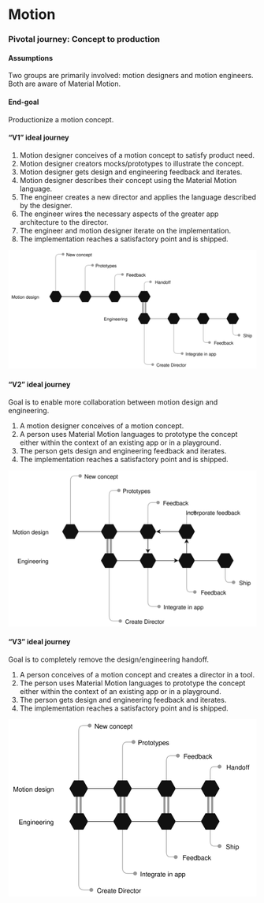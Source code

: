 # Motion

### Pivotal journey: Concept to production

#### Assumptions

Two groups are primarily involved: motion designers and motion engineers. Both are aware of Material Motion.

#### End-goal

Productionize a motion concept.

#### “V1” ideal journey

1. Motion designer conceives of a motion concept to satisfy product need. 
2. Motion designer creators mocks/prototypes to illustrate the concept. 
3. Motion designer gets design and engineering feedback and iterates. 
4. Motion designer describes their concept using the Material Motion language. 
5. The engineer creates a new director and applies the language described by the designer. 
6. The engineer wires the necessary aspects of the greater app architecture to the director. 
7. The engineer and motion designer iterate on the implementation. 
8. The implementation reaches a satisfactory point and is shipped. 

![](../_assets/Handoff-v1.svg)

#### “V2” ideal journey

Goal is to enable more collaboration between motion design and engineering.

1. A motion designer conceives of a motion concept.
2. A person uses Material Motion languages to prototype the concept either within the context of an existing app or in a playground.
3. The person gets design and engineering feedback and iterates. 
4. The implementation reaches a satisfactory point and is shipped.

![](../_assets/Handoff-v2.svg)

#### “V3” ideal journey

Goal is to completely remove the design/engineering handoff.

1. A person conceives of a motion concept and creates a director in a tool. 
2. The person uses Material Motion languages to prototype the concept either within the context of an existing app or in a playground. 
3. The person gets design and engineering feedback and iterates. 
4. The implementation reaches a satisfactory point and is shipped.

![](../_assets/Handoff-v3.svg)
